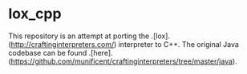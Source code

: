 # lox_cpp
This repository is an attempt at porting the .[lox].(http://craftinginterpreters.com/) interpreter to C++.  The original Java codebase can be found .[here].(https://github.com/munificent/craftinginterpreters/tree/master/java).
